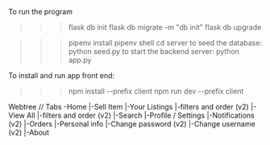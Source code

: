 To run the program

>>> flask db init
>>> flask db migrate -m "db init"
>>> flask db upgrade


>>> pipenv install
>>> pipenv shell
>>> cd server
to seed the database:
>>> python seed.py
to start the backend server:
>>> python app.py





To install and run app front end:

>>> npm install --prefix client
>>> npm run dev --prefix client


Webtree // Tabs
-Home
 |-Sell Item
 |-Your Listings
    |-filters and order (v2)
 |-View All
    |-filters and order (v2)
 |-Search
 |-Profile / Settings 
    |-Notifications (v2)
    |-Orders
    |-Personal info 
       |-Change password (v2)
       |-Change username (v2)
    |-About

